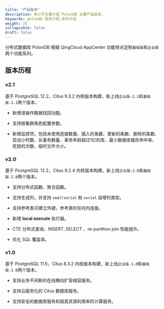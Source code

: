 ```yaml
---
title: "产品版本"
description: 本小节主要介绍 PolonDB 主要产品版本。 
keywords: polondb 版本介绍,系列介绍 
weight: 25
collapsible: false
draft: false
---
```


分布式数据库 PolonDB 根据 QingCloud AppCenter 功能特点定制`基础版`和`企业版`两个功能系列。

## 版本历程

### v2.1

基于 PostgreSQL 12.2，Citus 9.3.2 内核版本构建，新上线`企业版-2.1`和`基础版-2.1`两个版本。

- 新增误操作数据找回功能。
  
- 支持按集群角色配置参数。
  
- 新增监控项，包括未使用连接数量、插入的条数、更新的条数、删除的条数、启动小时数、长事务数量、事务年龄超过1亿的库、最小数据库缓存命中率、死锁的次数、临时文件大小。

### v2.0

基于 PostgreSQL 12.2，Citus 9.2.4 内核版本构建，新上线`企业版-2.0`和`基础版-2.0`两个版本。

- 支持分布式函数、聚合函数。

- 支持生成列，并支持 `smallserial` 和 `serial` 自增列类型。

- 支持参考表可建立外键，参考表的任何内连接。

- 新增 **local execute** 执行器。

- CTE 分布式查询、INSERT..SELECT 、re-partition join 性能提升。

- 优化 SQL 覆盖率。 

### v1.0

基于 PostgreSQL 11.5，Citus 8.3.2 内核版本构建，新上线`企业版-1.0`和`基础版-1.0`两个版本。

- 支持业务不间断的在线横向扩容缩容服务。

- 支持云服务化的 Citus 数据库服务。

- 支持安全的数据库服务和超高资源利用率的计算服务。
